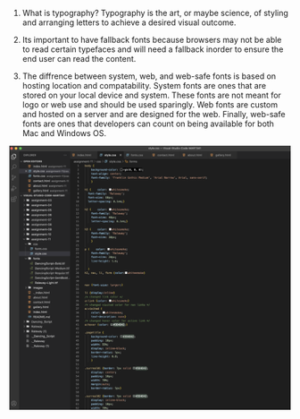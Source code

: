 1. What is typography? Typography is the art, or maybe science, of styling and arranging letters to achieve a desired visual outcome.

2. Its important to have fallback fonts because browsers may not be able to read certain typefaces and will need a fallback inorder to ensure the end user can read the content.

3. The diffrence between system, web, and web-safe fonts is based on hosting location and compatability. System fonts are ones that are stored on your local device and system. These fonts are not meant for logo or web use and should be used sparingly. Web fonts are custom and hosted on a server and are designed for the web. Finally, web-safe fonts are ones that developers can count on being available for both Mac and Windows OS.

![screenshot](./images/Screenshot%202023-04-10%20at%209.23.08%20AM.png)
